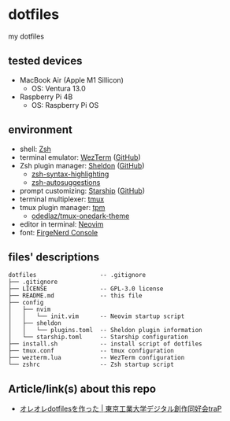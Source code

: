 # dotfiles

my dotfiles

## tested devices

- MacBook Air (Apple M1 Sillicon)
    - OS: Ventura 13.0
- Raspberry Pi 4B
    - OS: Raspberry Pi OS

## environment

- shell: [Zsh](https://www.zsh.org)
- terminal emulator: [WezTerm](https://wezfurlong.org/wezterm/) ([GitHub](https://github.com/wez/wezterm))
- Zsh plugin manager: [Sheldon](https://sheldon.cli.rs/) ([GitHub](https://github.com/rossmacarthur/sheldon))
    - [zsh-syntax-highlighting](https://github.com/zsh-users/zsh-syntax-highlighting)
    - [zsh-autosuggestions](https://github.com/zsh-users/zsh-autosuggestions)
- prompt customizing: [Starship](https://starship.rs/) ([GitHub](https://github.com/starship/starship))
- terminal multiplexer: [tmux](https://github.com/tmux/tmux)
- tmux plugin manager: [tpm](https://github.com/tmux-plugins/tpm)
    - [odedlaz/tmux-onedark-theme](https://github.com/odedlaz/tmux-onedark-theme)
- editor in terminal: [Neovim](https://neovim.io/)
- font: [FirgeNerd Console](https://github.com/yuru7/Firge)

## files' descriptions

```
dotfiles                  -- .gitignore
├── .gitignore
├── LICENSE               -- GPL-3.0 license
├── README.md             -- this file
├── config
│   ├── nvim
│   │   └── init.vim      -- Neovim startup script
│   ├── sheldon
│   │   └── plugins.toml  -- Sheldon plugin information
│   └── starship.toml     -- Starship configuration
├── install.sh            -- install script of dotfiles
├── tmux.conf             -- tmux configuration
├── wezterm.lua           -- WezTerm configuration
└── zshrc                 -- Zsh startup script
```

## Article/link(s) about this repo

- [オレオレdotfilesを作った | 東京工業大学デジタル創作同好会traP](https://trap.jp/post/1737/)
